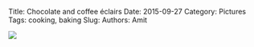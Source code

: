 Title: Chocolate and coffee éclairs
Date: 2015-09-27
Category: Pictures
Tags: cooking, baking
Slug: 
Authors: Amit

<div class="imagepost">
<img src="/images/eclairs.jpg" class="imageitem large" />
</div>
